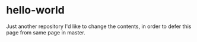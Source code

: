 # hello-world
Just another repository
I'd like to change the contents, in order to defer this page from same page in master.
